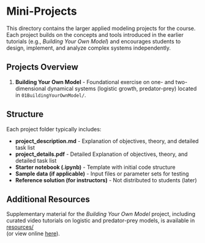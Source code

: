 # Mini-Projects

This directory contains the larger applied modeling projects for the course.  
Each project builds on the concepts and tools introduced in the earlier tutorials (e.g., *Building Your Own Model*) and encourages students to design, implement, and analyze complex systems independently.

## Projects Overview
1. **Building Your Own Model** - Foundational exercise on one- and two-dimensional dynamical systems (logistic growth, predator-prey) located in `01BuildingYourOwnModel/`.

## Structure
Each project folder typically includes:
- **project_description.md** - Explanation of objectives, theory, and detailed task list  
- **project_details.pdf** - Detailed Explanation of objectives, theory, and detailed task list  
- **Starter notebook (.ipynb)** - Template with initial code structure  
- **Sample data (if applicable)** - Input files or parameter sets for testing  
- **Reference solution (for instructors)** - Not distributed to students  (later)

## Additional Resources
Supplementary material for the *Building Your Own Model* project, including curated video tutorials on logistic and predator-prey models, is available in  
[resources/](../resources/)  
(or view online [here](https://github.com/batmanvane/complex-systems-modeling/tree/main/resources)).

